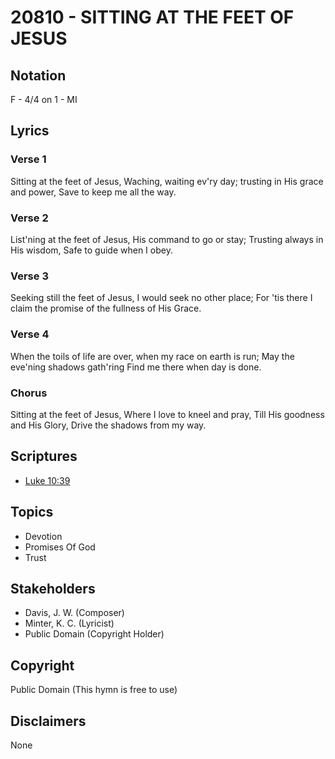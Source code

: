 # 20810 - SITTING AT THE FEET OF JESUS

## Notation

F - 4/4 on 1 - MI

## Lyrics

### Verse 1

Sitting at the feet of Jesus, Waching, waiting ev'ry day; trusting in His grace and power, Save to keep me all the way.

### Verse 2

List'ning at the feet of Jesus, His command to go or stay; Trusting always in His wisdom, Safe to guide when I obey.

### Verse 3

Seeking still the feet of Jesus, I would seek no other place; For 'tis there I claim the promise of the fullness of His Grace. 

### Verse 4

When the toils of life are over, when my race on earth is run; May the eve'ning shadows gath'ring Find me there when day is done.

### Chorus

Sitting at the feet of Jesus, Where I love to kneel and pray, Till His goodness and His Glory, Drive the shadows from my way.


## Scriptures

- [Luke 10:39](https://www.biblegateway.com/passage/?search=Luke%2010%3A39)

## Topics

- Devotion
- Promises Of God
- Trust

## Stakeholders

- Davis, J. W. (Composer)
- Minter, K. C. (Lyricist)
- Public Domain (Copyright Holder)

## Copyright

Public Domain
(This hymn is free to use)

## Disclaimers

None


